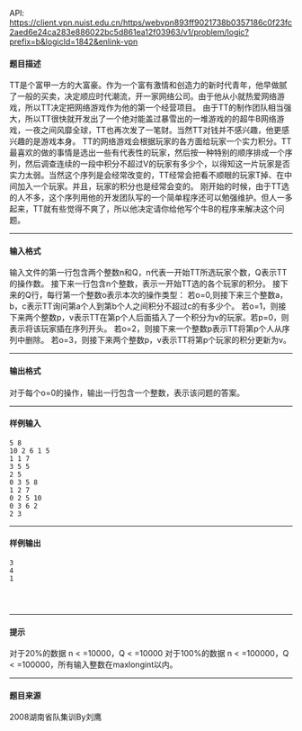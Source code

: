 API: https://client.vpn.nuist.edu.cn/https/webvpn893ff9021738b0357186c0f23fc2aed6e24ca283e886022bc5d861ea12f03963/v1/problem/logic?prefix=b&logicId=1842&enlink-vpn

#### 题目描述

TT是个富甲一方的大富豪。作为一个富有激情和创造力的新时代青年，他早做腻了一般的买卖，决定顺应时代潮流，开一家网络公司。由于他从小就热爱网络游戏，所以TT决定把网络游戏作为他的第一个经营项目。 由于TT的制作团队相当强大，所以TT很快就开发出了一个绝对能盖过暴雪出的一堆游戏的的超牛B网络游戏，一夜之间风靡全球，TT也再次发了一笔财。当然TT对钱并不感兴趣，他更感兴趣的是游戏本身。 TT的网络游戏会根据玩家的各方面给玩家一个实力积分。TT最喜欢的做的事情是选出一些有代表性的玩家，然后按一种特别的顺序排成一个序列，然后调查连续的一段中积分不超过V的玩家有多少个，以得知这一片玩家是否实力太弱。当然这个序列是会经常改变的，TT经常会把看不顺眼的玩家T掉、在中间加入一个玩家。并且，玩家的积分也是经常会变的。 刚开始的时候，由于TT选的人不多，这个序列用他的开发团队写的一个简单程序还可以勉强维护。但人一多起来，TT就有些觉得不爽了，所以他决定请你给他写个牛B的程序来解决这个问题。

---

#### 输入格式

输入文件的第一行包含两个整数n和Q，n代表一开始TT所选玩家个数，Q表示TT的操作数。 接下来一行包含n个整数，表示一开始TT选的各个玩家的积分。 接下来的Q行，每行第一个整数o表示本次的操作类型： 若o=0,则接下来三个整数a，b，c表示TT询问第a个人到第b个人之间积分不超过c的有多少个。 若o=1，则接下来两个整数p，v表示TT在第p个人后面插入了一个积分为v的玩家。若p=0，则表示将该玩家插在序列开头。 若o=2，则接下来一个整数p表示TT将第p个人从序列中删除。 若o=3，则接下来两个整数p，v表示TT将第p个玩家的积分更新为v。

---

#### 输出格式

对于每个o=0的操作，输出一行包含一个整数，表示该问题的答案。

---

#### 样例输入
```
5 8
10 2 6 1 5 
1 1 7
3 5 5
2 5
0 3 5 8
1 2 7
0 2 5 10
0 3 6 2
2 3 

```

---

#### 样例输出
```
3
4
1 




```

---

#### 提示

对于20%的数据 n < =10000，Q < =10000 对于100%的数据 n < =100000，Q < =100000，所有输入整数在maxlongint以内。

---

#### 题目来源

2008湖南省队集训By刘鹰
